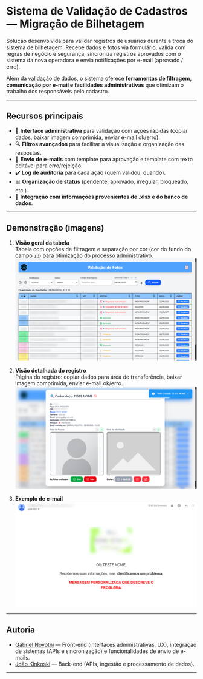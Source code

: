 # Sistema de Validação de Cadastros — Migração de Bilhetagem

Solução desenvolvida para validar registros de usuários durante a troca do sistema de bilhetagem. Recebe dados e fotos via formulário, valida com regras de negócio e segurança, sincroniza registros aprovados com o sistema da nova operadora e envia notificações por e-mail (aprovado / erro).

Além da validação de dados, o sistema oferece **ferramentas de filtragem, comunicação por e-mail e facilidades administrativas** que otimizam o trabalho dos responsáveis pelo cadastro.

---

## Recursos principais

- 🧾 **Interface administrativa** para validação com ações rápidas (copiar dados, baixar imagem comprimida, enviar e-mail ok/erro).  
- 🔍 **Filtros avançados** para facilitar a visualização e organização das respostas.  
- 📧 **Envio de e-mails** com template para aprovação e template com texto editável para erro/rejeição.  
- ✔️ **Log de auditoria** para cada ação (quem validou, quando).  
- 📊 **Organização de status** (pendente, aprovado, irregular, bloqueado, etc.).  
- 📁 **Integração com informações provenientes de .xlsx e do banco de dados**.

---

## Demonstração (imagens)

1) **Visão geral da tabela**  
Tabela com opções de filtragem e separação por cor (cor do fundo do campo `id`) para otimização do processo administrativo.  
![Visão Geral](assets/Screenshot1.png)

2) **Visão detalhada do registro**  
Página do registro: copiar dados para área de transferência, baixar imagem comprimida, enviar e-mail ok/erro.  
![Visão Detalhada](assets/Screenshot2.png)

3) **Exemplo de e-mail**  
![Email Erro](assets/Screenshot4.png)

---

## Autoria

- [Gabriel Novotni](https://github.com/Geros-Von-Valdo) — Front-end (interfaces administrativas, UX), integração de sistemas (APIs e sincronização) e funcionalidades de envio de e-mails.  
- [João Kinkoski](https://github.com/kinkoskisDev) — Back-end (APIs, ingestão e processamento de dados).

---
